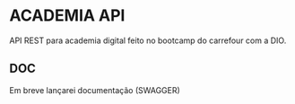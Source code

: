 # ACADEMIA API
API REST para academia digital feito no bootcamp do carrefour com a DIO.

## DOC
Em breve lançarei documentação (SWAGGER)